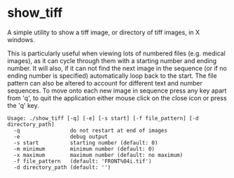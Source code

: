 # show_tiff

A simple utility to show a tiff image, or directory of tiff images, in X windows.

This is particularly useful when viewing lots of numbered files (e.g. medical images), as it can cycle through them with a starting number and ending number. It will also, if it can not find the next image in the sequence (or if no ending number is specified) automatically loop back to the start. The file pattern can also be altered to account for different text and number sequences. To move onto each new image in sequence press any key apart from 'q', to quit the application either mouse click on the close icon or press the 'q' key.

```
Usage: ./show_tiff [-q] [-e] [-s start] [-f file_pattern] [-d directory_path]
  -q                do not restart at end of images
  -e                debug output
  -s start          starting number (default: 0)
  -m minimum        minimum number (default: 0)
  -x maximum        maximum number (default: no maximum)
  -f file_pattern   (default: 'FRONT%04i.tif')
  -d directory_path (default: '')
```
